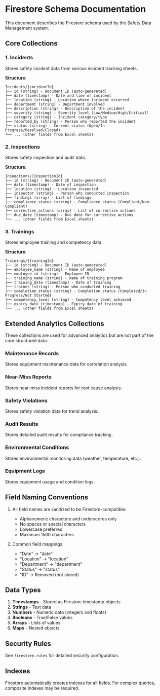 # Firestore Schema Documentation

This document describes the Firestore schema used by the Safety Data Management system.

## Core Collections

### 1. Incidents

Stores safety incident data from various incident tracking sheets.

**Structure:**
```
Incidents/{incidentId}
├── id (string) - Document ID (auto-generated)
├── date (timestamp) - Date and time of incident
├── location (string) - Location where incident occurred
├── department (string) - Department involved
├── description (string) - Description of the incident
├── severity (string) - Severity level (Low/Medium/High/Critical)
├── category (string) - Incident category/type
├── reported_by (string) - Person who reported the incident
├── status (string) - Current status (Open/In Progress/Resolved/Closed)
└── ... (other fields from Excel sheets)
```

### 2. Inspections

Stores safety inspection and audit data.

**Structure:**
```
Inspections/{inspectionId}
├── id (string) - Document ID (auto-generated)
├── date (timestamp) - Date of inspection
├── location (string) - Location inspected
├── inspector (string) - Person who conducted inspection
├── findings (array) - List of findings
├── compliance_status (string) - Compliance status (Compliant/Non-Compliant)
├── corrective_actions (array) - List of corrective actions
├── due_date (timestamp) - Due date for corrective actions
└── ... (other fields from Excel sheets)
```

### 3. Trainings

Stores employee training and competency data.

**Structure:**
```
Trainings/{trainingId}
├── id (string) - Document ID (auto-generated)
├── employee_name (string) - Name of employee
├── employee_id (string) - Employee ID
├── training_name (string) - Name of training program
├── training_date (timestamp) - Date of training
├── trainer (string) - Person who conducted training
├── completion_status (string) - Completion status (Completed/In Progress/Not Started)
├── competency_level (string) - Competency level achieved
├── expiry_date (timestamp) - Expiry date of training
└── ... (other fields from Excel sheets)
```

## Extended Analytics Collections

These collections are used for advanced analytics but are not part of the core structured data:

### Maintenance Records

Stores equipment maintenance data for correlation analysis.

### Near-Miss Reports

Stores near-miss incident reports for root cause analysis.

### Safety Violations

Stores safety violation data for trend analysis.

### Audit Results

Stores detailed audit results for compliance tracking.

### Environmental Conditions

Stores environmental monitoring data (weather, temperature, etc.).

### Equipment Logs

Stores equipment usage and condition logs.

## Field Naming Conventions

1. All field names are sanitized to be Firestore-compatible:
   - Alphanumeric characters and underscores only
   - No spaces or special characters
   - Lowercase preferred
   - Maximum 1500 characters

2. Common field mappings:
   - "Date" → "date"
   - "Location" → "location"
   - "Department" → "department"
   - "Status" → "status"
   - "ID" → Removed (not stored)

## Data Types

1. **Timestamps** - Stored as Firestore timestamp objects
2. **Strings** - Text data
3. **Numbers** - Numeric data (integers and floats)
4. **Booleans** - True/False values
5. **Arrays** - Lists of values
6. **Maps** - Nested objects

## Security Rules

See `firestore.rules` for detailed security configuration.

## Indexes

Firestore automatically creates indexes for all fields. For complex queries, composite indexes may be required.